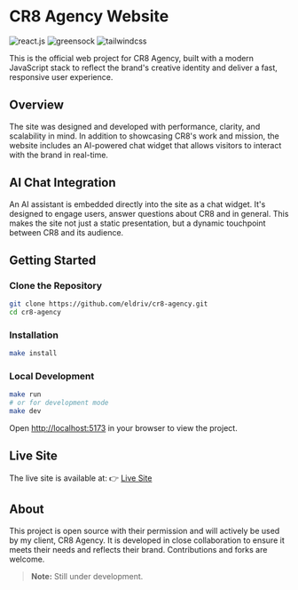 # CR8 Agency Website

<div>
    <img src="https://img.shields.io/badge/-React_JS-black?style=for-the-badge&logoColor=white&logo=react&color=88CE02" alt="react.js" />
    <img src="https://img.shields.io/badge/-GSAP-black?style=for-the-badge&logoColor=white&logo=greensock&color=61DAFB" alt="greensock" />
    <img src="https://img.shields.io/badge/-Tailwind_CSS-black?style=for-the-badge&logoColor=white&logo=tailwindcss&color=06B6D4" alt="tailwindcss" />
</div>

This is the official web project for CR8 Agency, built with a modern JavaScript stack to reflect the brand's creative identity and deliver a fast, responsive user experience.

## Overview

The site was designed and developed with performance, clarity, and scalability in mind. In addition to showcasing CR8's work and mission, the website includes an AI-powered chat widget that allows visitors to interact with the brand in real-time.

## AI Chat Integration

An AI assistant is embedded directly into the site as a chat widget. It's designed to engage users, answer questions about CR8 and in general. This makes the site not just a static presentation, but a dynamic touchpoint between CR8 and its audience.

## Getting Started

### Clone the Repository

```bash
git clone https://github.com/eldriv/cr8-agency.git
cd cr8-agency
```

### Installation

```bash
make install
```

### Local Development

```bash
make run
# or for development mode
make dev
```

Open [http://localhost:5173](http://localhost:5173) in your browser to view the project.

## Live Site

The live site is available at:
👉 [Live Site](https://cr8-agency.netlify.app/)

## About

This project is open source with their permission and will actively be used by my client, CR8 Agency. It is developed in close collaboration to ensure it meets their needs and reflects their brand. Contributions and forks are welcome.

> **Note:** Still under development.
